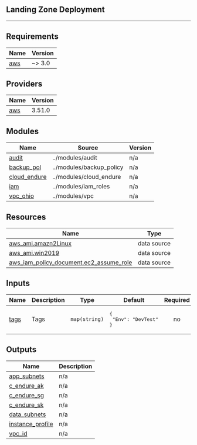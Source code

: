 ## Landing Zone Deployment ##
----------
## Requirements

| Name | Version |
|------|---------|
| <a name="requirement_aws"></a> [aws](#requirement\_aws) | ~> 3.0 |

## Providers

| Name | Version |
|------|---------|
| <a name="provider_aws"></a> [aws](#provider\_aws) | 3.51.0 |

## Modules

| Name | Source | Version |
|------|--------|---------|
| <a name="module_audit"></a> [audit](#module\_audit) | ../modules/audit | n/a |
| <a name="module_backup_pol"></a> [backup\_pol](#module\_backup\_pol) | ../modules/backup_policy | n/a |
| <a name="module_cloud_endure"></a> [cloud\_endure](#module\_cloud\_endure) | ../modules/cloud_endure | n/a |
| <a name="module_iam"></a> [iam](#module\_iam) | ../modules/iam_roles | n/a |
| <a name="module_vpc_ohio"></a> [vpc\_ohio](#module\_vpc\_ohio) | ../modules/vpc | n/a |

## Resources

| Name | Type |
|------|------|
| [aws_ami.amazn2Linux](https://registry.terraform.io/providers/hashicorp/aws/latest/docs/data-sources/ami) | data source |
| [aws_ami.win2019](https://registry.terraform.io/providers/hashicorp/aws/latest/docs/data-sources/ami) | data source |
| [aws_iam_policy_document.ec2_assume_role](https://registry.terraform.io/providers/hashicorp/aws/latest/docs/data-sources/iam_policy_document) | data source |

## Inputs

| Name | Description | Type | Default | Required |
|------|-------------|------|---------|:--------:|
| <a name="input_tags"></a> [tags](#input\_tags) | Tags | `map(string)` | <pre>{<br>  "Env": "DevTest"<br>}</pre> | no |

## Outputs

| Name | Description |
|------|-------------|
| <a name="output_app_subnets"></a> [app\_subnets](#output\_app\_subnets) | n/a |
| <a name="output_c_endure_ak"></a> [c\_endure\_ak](#output\_c\_endure\_ak) | n/a |
| <a name="output_c_endure_sg"></a> [c\_endure\_sg](#output\_c\_endure\_sg) | n/a |
| <a name="output_c_endure_sk"></a> [c\_endure\_sk](#output\_c\_endure\_sk) | n/a |
| <a name="output_data_subnets"></a> [data\_subnets](#output\_data\_subnets) | n/a |
| <a name="output_instance_profile"></a> [instance\_profile](#output\_instance\_profile) | n/a |
| <a name="output_vpc_id"></a> [vpc\_id](#output\_vpc\_id) | n/a |
